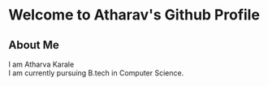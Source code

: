 <h1>Welcome to Atharav's Github Profile </h1>
<h2>About Me</h2>
I am Atharva Karale<br>
I am currently pursuing B.tech in Computer Science.
